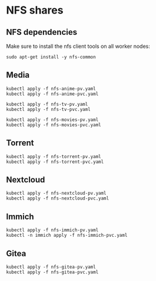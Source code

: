# NFS shares

## NFS dependencies

Make sure to install the nfs client tools on all worker nodes:

```console
sudo apt-get install -y nfs-common
```

## Media

```console
kubectl apply -f nfs-anime-pv.yaml
kubectl apply -f nfs-anime-pvc.yaml

kubectl apply -f nfs-tv-pv.yaml
kubectl apply -f nfs-tv-pvc.yaml

kubectl apply -f nfs-movies-pv.yaml
kubectl apply -f nfs-movies-pvc.yaml
```

## Torrent

```console
kubectl apply -f nfs-torrent-pv.yaml
kubectl apply -f nfs-torrent-pvc.yaml
```

## Nextcloud

```console
kubectl apply -f nfs-nextcloud-pv.yaml
kubectl apply -f nfs-nextcloud-pvc.yaml
```

## Immich

```console
kubectl apply -f nfs-immich-pv.yaml
kubectl -n immich apply -f nfs-immich-pvc.yaml
```

## Gitea

```console
kubectl apply -f nfs-gitea-pv.yaml
kubectl apply -f nfs-gitea-pvc.yaml
```